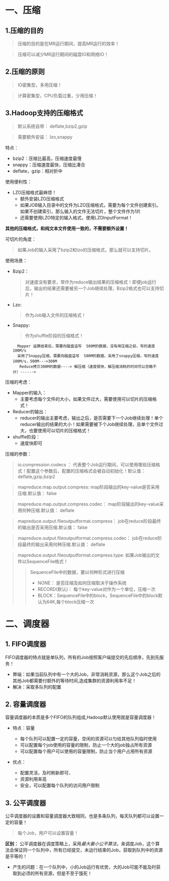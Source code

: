 # 一、压缩

## 1.压缩的目的

> 压缩的目的是在MR运行期间，提高MR运行的效率！

> 压缩可以减少MR运行期间的磁盘IO和网络IO！
		
## 2.压缩的原则

> IO密集型，多用压缩！

> 计算密集型，CPU负载过重，少用压缩！
		
## 3.Hadoop支持的压缩格式

> 默认系统自带：  deflate,bzip2,gzip

> 需要额外安装：  lzo,snappy

特点：  
* bzip2：压缩比最高，压缩速度最慢
* snappy：压缩速度最快，压缩比凑合
* deflate，gzip：相对折中
		
使用便利性：  
* LZO压缩格式最麻烦！
  * 额外安装LZO压缩格式
  * 如果JOB输入目录中的文件为LZO压缩格式，需要为每个文件创建索引。如果不创建索引，那么输入的文件无法切片，整个文件作为1片
  * 还需要使用LZO特定的输入格式，使用LZOInputFormat！

**其他的压缩格式，和纯文本文件使用一致的，不需要额外设置！**
			
可切片的角度：  
> 如果Job的输入采用了bzip2和lzo的压缩格式，那么就可以支持切片。
			 
使用场景：
		
* Bzip2：
  > 对速度没有要求，常作为reduce输出结果的压缩格式！即便job运行后，输出的结果还需要被另一个Job继续处理，Bzip2格式也可以支持切片！
				
* Lzo:    
  > 作为Job输入文件的压缩格式！
		
* Snappy: 
  > 作为shuffle阶段的压缩格式！
		
		Mapper 运算结束后，需要向磁盘溢写  500M的数据，没有用压缩之前，写的速度100M/s
		采用了Snappy压缩，需要向磁盘溢写  500M的数据，采用了snappy压缩，写的速度100M/s，500M--->300M
		 Reduce拷贝300M的数据----> 解压缩（速度很快，解压缩消耗的时间可以忽略不计）------>
		
压缩的考虑：

* Mapper的输入：
  * 主要考虑每个文件的大小，如果文件过大，需要使用可以切片的压缩格式！
* Reducer的输出： 
  * reducer的输出主要考虑，输出之后，是否需要下一个Job继续处理！单个reducer输出的结果的大小！如果需要被下个Job继续处理，且单个文件过大，也要使用可以切片的压缩格式！
* shuffle阶段：
  * 速度快即可

压缩的参数：
> io.compression.codecs  ：  代表整个Job运行期间，可以使用哪些压缩格式！配置这个参数后，配置的压缩格式会被自动初始化！默认值： deflate,gzip,bzip2

> mapreduce.map.output.compress: map阶段输出的key-value是否采用压缩.默认值： false
		
> mapreduce.map.output.compress.codec： map阶段输出的key-value采用何种压缩.默认值： deflate
		
> mapreduce.output.fileoutputformat.compress： job在reduce阶段最终的输出是否采用压缩.默认值： false

> mapreduce.output.fileoutputformat.compress.codec： job在reduce阶段最终的输出采用何种压缩.默认值： deflate
								
> mapreduce.output.fileoutputformat.compress.type: 如果Job输出的文件以SequenceFile格式！
>> SequenceFile中的数据，要以何种形式进行压缩
>> * NONE：  是否压缩及如何压缩取决于操作系统
>> * RECORD(默认)：  每个key-value对作为一个单位，压缩一次
>> * BLOCK：SequenceFile中的block，SequenceFile中的block默认为64K,每个block压缩一次
												
# 二、调度器

## 1. FIFO调度器

FIFO调度器的特点就是单队列，所有的Job按照客户端提交的先后顺序，先到先服务！
* 弊端：如果当前队列中有一个大的Job，非常消耗资源，那么这个Job之后的其他Job都需要付额外的等待时间,造成集群的资源利用率不足！
* 解决：采取多队列的配置
		
## 2. 容量调度器
容量调度器的本质是多个FIFO的队列组成,Hadoop默认使用就是容量调度器！
* 特点：容量
  * 每个队列可以配置一定的容量，空闲的资源可以匀给其他队列临时使用
  * 可以配置每个job使用的容量的限制，防止一个大的job独占所有资源
  * 可以配置每个用户可以使用的容量限制，防止当个用户占用所有资源
					
* 优点：  
  * 配置灵活，及时刷新即可、
  * 资源利用率高
  * 安全，可以配置每个队列的访问用户限制
				
## 3. 公平调度器
公平调度器的设置和容量调度器大致相同，也是多条队列，每天队列都可以设置一定的容量！
> 每个Job，用户可以设置容量！
		
**区别：** 公平调度器在调度策略上，采用*最大最小公平算法*，来调度Job，这个算法会保证同一个队列中，所有已经提交，未运行结束的Job，获取到队列中的资源是平等的！
* 产生的问题：在一个队列中，小的Job运行有优势，大的Job可能不能及时获取到必须的所有资源，但是不至于饿死！